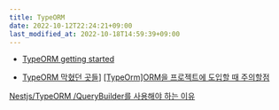 ```yaml
---
title: TypeORM
date: 2022-10-12T22:24:21+09:00
last_modified_at: 2022-10-18T14:59:39+09:00
---
```


- [TypeORM getting started](TypeORM%20getting%20started.md)

- [TypeORM 막혔던 곳들](TypeORM%20막혔던%20곳들.md)]
[[TypeOrm]ORM을 프로젝트에 도입할 때 주의할점](https://itchallenger.tistory.com/494)

[Nestjs/TypeORM /QueryBuilder를 사용해야 하는 이유](https://velog.io/@fj2008/NestjsTypeORM-QueryBuilder%EB%A5%BC-%EC%82%AC%EC%9A%A9%ED%95%B4%EC%95%BC-%ED%95%98%EB%8A%94-%EC%9D%B4%EC%9C%A0)